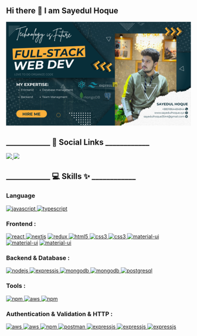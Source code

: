 ## Hi there 👋 I am Sayedul Hoque

<img src="./images/co.png" alt="Mokkapps GitHub README header image">

<h2>____________ 👥 Social Links ____________</h2>
<p>
  
<a href="https://www.linkedin.com/in/mokkapps">
<img src="https://img.shields.io/badge/linkedin-%230077B5.svg?&style=for-the-badge&logo=linkedin&logoColor=white" height=25>
</a> 

<a href="https://www.linkedin.com/in/mokkapps">
<img src="https://img.shields.io/badge/WhatsApp-25D366?&style=for-the-badge&logo=whatsapp&logoColor=fff" height=25>
</a> 

<h2>____________ 💻 Skills ✨ ____________</h2>
<h3>Language </h3>
<a href="https://developer.mozilla.org/en-US/docs/Web/JavaScript" target="_blank"> <img src="https://img.shields.io/badge/JavaScript-F7DF1E?style=for-the-badge&logo=javascript&logoColor=black" alt="javascript" /> </a> 
<a href="https://www.typescriptlang.org/" target="_blank"> <img src="https://img.shields.io/badge/TypeScript-007ACC?style=for-the-badge&logo=typescript&logoColor=white" alt="typescript" /> </a> 

<h3>Frontend :</h3>
<a href="https://reactjs.org/" target="_blank"> <img src="https://img.shields.io/badge/React-20232A?style=for-the-badge&logo=react&logoColor=61DAFB" alt="react" /> </a>
<a href="https://nextjs.org/" target="_blank"> <img src="https://img.shields.io/badge/next.js-000000?style=for-the-badge&logo=next.js&logoColor=white" alt="nextjs" /></a> 
<a href="https://redux.js.org" target="_blank"> <img src="https://img.shields.io/badge/Redux-593D88?style=for-the-badge&logo=redux&logoColor=white" alt="redux" /> </a>
<a href="https://www.w3.org/html/" target="_blank"> <img src="https://img.shields.io/badge/HTML5-E34F26?style=for-the-badge&logo=html5&logoColor=white" alt="html5" /> </a>
<a href="https://www.w3schools.com/css/" target="_blank"> <img src="https://img.shields.io/badge/CSS3-1572B6?style=for-the-badge&logo=css3&logoColor=white" alt="css3" /> </a>
<a href=""> <img src="https://img.shields.io/badge/tailwindcss-0F172A?style=for-the-badge&logo=tailwindcss" alt="css3" /> </a>
<a href=""> <img src="https://img.shields.io/badge/Material--UI-0081CB?style=for-the-badge&logo=material-ui&logoColor=white" alt="material-ui" /></a>
<a href=""> <img src="https://img.shields.io/badge/-Ant%20Design-333333?style=for-the-badge&logo=ant-design&logoColor=0170FE" alt="material-ui" /></a>
<a href=""> <img src="https://img.shields.io/badge/react--hook--form-EC5990?style=for-the-badge&logo=reacthookform&logoColor=white" alt="material-ui" /></a>


<h3>Backend & Database :</h3>
<a href="https://nodejs.org" target="_blank"> <img src="https://img.shields.io/badge/Node.js-43853D?style=for-the-badge&logo=node.js&logoColor=white" alt="nodejs" /> </a>
<a href="https://www.expressjs.com" target="_blank"> <img src="https://img.shields.io/badge/Express.js-000000?style=for-the-badge&logo=express&logoColor=white" alt="expressjs" /> </a>
<a href="https://www.mongodb.com/" target="_blank"> <img src="https://img.shields.io/badge/MongoDB-4EA94B?style=for-the-badge&logo=mongodb&logoColor=white" alt="mongodb" /> </a>
<a href="https://www.mongodb.com/"  target="_blank"> <img src="https://img.shields.io/badge/Mongoose-D0021B?style=for-the-badge&logo=Mongoose&logoColor=white" alt="mongodb" /> </a>
<a href="https://www.postgresql.org" target="_blank"> <img src="https://img.shields.io/badge/PostgreSQL-316192?style=for-the-badge&logo=postgresql&logoColor=white" alt="postgresql" /> </a>

<h3>Tools :</h3>
<a href="" target="_blank"> <img src="https://img.shields.io/badge/npm-CB3837?style=for-the-badge&logo=npm&logoColor=white" alt="npm" /> </a>
<a href="" target="_blank"> <img src="https://img.shields.io/badge/aws-ff9900?style=for-the-badge" alt="aws" /> </a>
<a href="" target="_blank"> <img src="https://img.shields.io/badge/firebase-ffca28?style=for-the-badge&logo=firebase&logoColor=black" alt="npm" /> </a>


<h3>Authentication & Validation & HTTP :</h3>
<a href="" target="_blank"> <img src="https://img.shields.io/badge/JWT-black?style=for-the-badge&logo=JSON%20web%20tokens" alt="aws" /> </a>
<a href="" target="_blank"> <img src="https://img.shields.io/badge/-Zod-3E67B1?style=for-the-badge&logo=zod&logoColor=white" alt="aws" /> </a>
<a href="" target="_blank"> <img src="https://img.shields.io/static/v1?style=for-the-badge&message=Axios&color=5A29E4&logo=Axios&logoColor=FFFFFF&label=" alt="npm" /> </a>
<a href="https://postman.com" target="_blank"> <img src="https://img.shields.io/badge/postman-E95723?style=for-the-badge&logo=postman&logoColor=white" alt="postman" /> </a>
<a href="" target="_blank"> <img src="https://img.shields.io/badge/Error_Handling-FD1D1D?style=for-the-badge" alt="expressjs" /> </a>
<a href="" target="_blank"> <img src="https://img.shields.io/badge/Authentication-F56040?style=for-the-badge" alt="expressjs" /> </a>
<a href="" target="_blank"> <img src="https://img.shields.io/badge/Authorization-777737?style=for-the-badge" alt="expressjs" /> </a>


